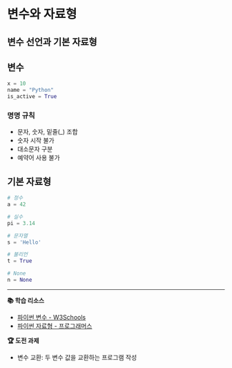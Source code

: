 # 변수와 자료형
## 변수 선언과 기본 자료형

## 변수
```python
x = 10
name = "Python"
is_active = True
```

### 명명 규칙
- 문자, 숫자, 밑줄(_) 조합
- 숫자 시작 불가
- 대소문자 구분
- 예약어 사용 불가

## 기본 자료형
```python
# 정수
a = 42

# 실수
pi = 3.14

# 문자열
s = 'Hello'

# 불리언
t = True

# None
n = None
```

---
**📚 학습 리소스**
- [파이썬 변수 - W3Schools](https://www.w3schools.com/python/python_variables.asp)
- [파이썬 자료형 - 프로그래머스](https://programmers.co.kr/learn/courses/2/lessons/72)

**🏆 도전 과제**
- 변수 교환: 두 변수 값을 교환하는 프로그램 작성 